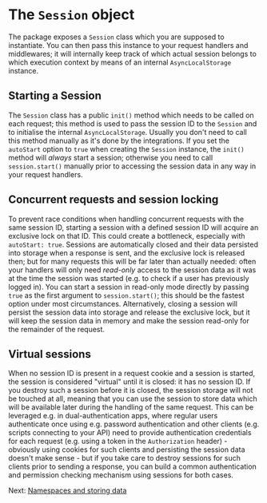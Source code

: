 # The `Session` object

The package exposes a `Session` class which you are supposed to
instantiate. You can then pass this instance to your request handlers
and middlewares; it will internally keep track of which actual
session belongs to which execution context by means of an internal
`AsyncLocalStorage` instance.

## Starting a Session

The `Session` class has a public `init()` method which needs to be
called on each request; this method is used to pass the session ID
to the `Session` and to initialise the internal `AsyncLocalStorage`.
Usually you don't need to call this method manually as it's done
by the integrations. If you set the `autoStart` option to `true`
when creating the `Session` instance, the `init()` method will
_always_ start a session; otherwise you need to call `session.start()`
manually prior to accessing the session data in any way in your
request handlers.

## Concurrent requests and session locking

To prevent race conditions when handling concurrent requests with the
same session ID, starting a session with a defined session ID will
acquire an exclusive lock on that ID. This could create a bottleneck,
especially with `autoStart: true`. Sessions are automatically closed
and their data persisted into storage when a response is sent, and
the exclusive lock is released then; but for many requests this will
be far later than actually needed: often your handlers will only need
_read-only_ access to the session data as it was at the time the session
was started (e.g. to check if a user has previously logged in). You can
start a session in read-only mode directly by passing `true` as the first
argument to `session.start()`; this should be the fastest option under
most circumstances. Alternatively, closing a session will persist the
session data into storage and release the exclusive lock, but it will keep
the session data in memory and make the session read-only for the remainder
of the request.

## Virtual sessions

When no session ID is present in a request cookie and a session is started,
the session is considered "virtual" until it is closed: it has no session ID.
If you destroy such a session before it is closed, the session storage
will not be touched at all, meaning that you can use the session to store
data which will be available later during the handling of the same request.
This can be leveraged e.g. in dual-authentication apps, where regular users
authenticate once using e.g. password authentication and other clients
(e.g. scripts connecting to your API) need to provide authentication credentials
for each request (e.g. using a token in the `Authorization` header) -
obviously using cookies for such clients and persisting the session data
doesn't make sense - but if you take care to destroy sessions for such
clients prior to sending a response, you can build a common authentication
and permission checking mechanism using sessions for both cases.

Next: [Namespaces and storing data](02-namespaces-and-storing-data.md)
